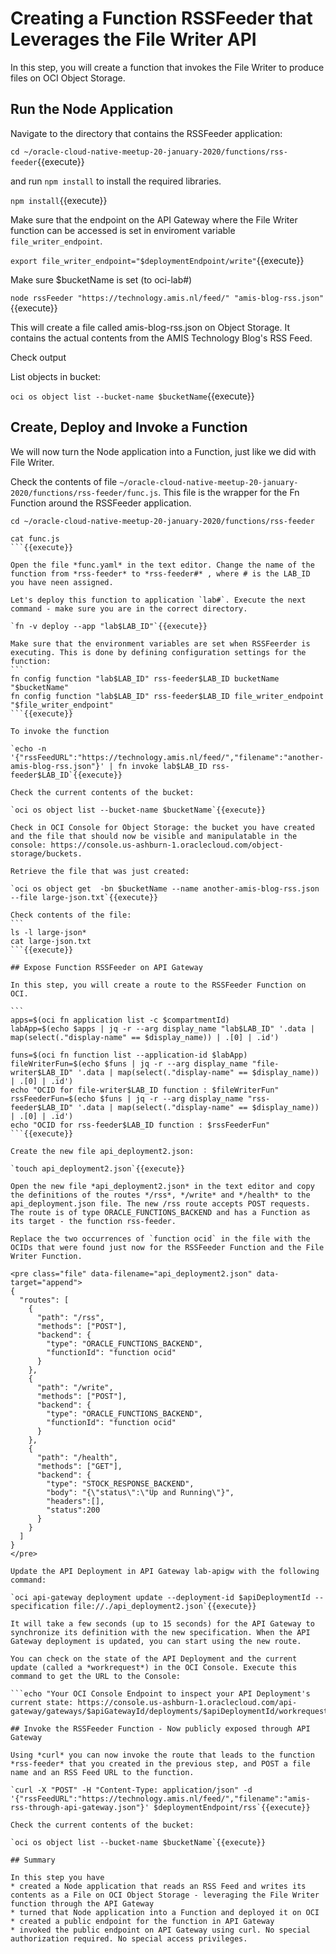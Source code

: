 # Creating a Function RSSFeeder that Leverages the File Writer API

In this step, you will create a function that invokes the File Writer to produce files on OCI Object Storage.

## Run the Node Application

Navigate to the directory that contains the RSSFeeder application:

`cd ~/oracle-cloud-native-meetup-20-january-2020/functions/rss-feeder`{{execute}}

and run `npm install` to install the required libraries.

`npm install`{{execute}} 

Make sure that the endpoint on the API Gateway where the File Writer function can be accessed is set in enviroment variable `file_writer_endpoint`.  

`export file_writer_endpoint="$deploymentEndpoint/write"`{{execute}}

Make sure $bucketName is set (to oci-lab#)

`node rssFeeder "https://technology.amis.nl/feed/" "amis-blog-rss.json"`{{execute}}

This will create a file called amis-blog-rss.json on Object Storage. It contains the actual contents from the AMIS Technology Blog's RSS Feed.

Check output

List objects in bucket:

`oci os object list --bucket-name $bucketName`{{execute}}


## Create, Deploy and Invoke a Function

We will now turn the Node application into a Function, just like we did with File Writer.

Check the contents of file `~/oracle-cloud-native-meetup-20-january-2020/functions/rss-feeder/func.js`. This file is the wrapper for the Fn Function around the RSSFeeder application.

````
cd ~/oracle-cloud-native-meetup-20-january-2020/functions/rss-feeder

cat func.js
```{{execute}}

Open the file *func.yaml* in the text editor. Change the name of the function from *rss-feeder* to *rss-feeder#* , where # is the LAB_ID you have neen assigned. 

Let's deploy this function to application `lab#`. Execute the next command - make sure you are in the correct directory.

`fn -v deploy --app "lab$LAB_ID"`{{execute}}

Make sure that the environment variables are set when RSSFeerder is executing. This is done by defining configuration settings for the function:
```
fn config function "lab$LAB_ID" rss-feeder$LAB_ID bucketName "$bucketName"
fn config function "lab$LAB_ID" rss-feeder$LAB_ID file_writer_endpoint "$file_writer_endpoint"
```{{execute}}

To invoke the function

`echo -n '{"rssFeedURL":"https://technology.amis.nl/feed/","filename":"another-amis-blog-rss.json"}' | fn invoke lab$LAB_ID rss-feeder$LAB_ID`{{execute}}

Check the current contents of the bucket:

`oci os object list --bucket-name $bucketName`{{execute}}

Check in OCI Console for Object Storage: the bucket you have created and the file that should now be visible and manipulatable in the console: https://console.us-ashburn-1.oraclecloud.com/object-storage/buckets.

Retrieve the file that was just created:

`oci os object get  -bn $bucketName --name another-amis-blog-rss.json --file large-json.txt`{{execute}}

Check contents of the file:
```
ls -l large-json*
cat large-json.txt
```{{execute}}

## Expose Function RSSFeeder on API Gateway

In this step, you will create a route to the RSSFeeder Function on OCI. 

```
apps=$(oci fn application list -c $compartmentId)
labApp=$(echo $apps | jq -r --arg display_name "lab$LAB_ID" '.data | map(select(."display-name" == $display_name)) | .[0] | .id')

funs=$(oci fn function list --application-id $labApp)
fileWriterFun=$(echo $funs | jq -r --arg display_name "file-writer$LAB_ID" '.data | map(select(."display-name" == $display_name)) | .[0] | .id')
echo "OCID for file-writer$LAB_ID function : $fileWriterFun"
rssFeederFun=$(echo $funs | jq -r --arg display_name "rss-feeder$LAB_ID" '.data | map(select(."display-name" == $display_name)) | .[0] | .id')
echo "OCID for rss-feeder$LAB_ID function : $rssFeederFun"
```{{execute}}

Create the new file api_deployment2.json:

`touch api_deployment2.json`{{execute}}

Open the new file *api_deployment2.json* in the text editor and copy the definitions of the routes */rss*, */write* and */health* to the api_deployment.json file. The new /rss route accepts POST requests. The route is of type ORACLE_FUNCTIONS_BACKEND and has a Function as its target - the function rss-feeder. 

Replace the two occurrences of `function ocid` in the file with the OCIDs that were found just now for the RSSFeeder Function and the File Writer Function.

<pre class="file" data-filename="api_deployment2.json" data-target="append">
{
  "routes": [
    {
      "path": "/rss",
      "methods": ["POST"],
      "backend": {
        "type": "ORACLE_FUNCTIONS_BACKEND",
        "functionId": "function ocid"
      }
    },
    {
      "path": "/write",
      "methods": ["POST"],
      "backend": {
        "type": "ORACLE_FUNCTIONS_BACKEND",
        "functionId": "function ocid"
      }
    },
    {
      "path": "/health",
      "methods": ["GET"],
      "backend": {
        "type": "STOCK_RESPONSE_BACKEND",
        "body": "{\"status\":\"Up and Running\"}",
        "headers":[],
        "status":200
      }
    }
  ]
}
</pre>

Update the API Deployment in API Gateway lab-apigw with the following command:  

`oci api-gateway deployment update --deployment-id $apiDeploymentId --specification file://./api_deployment2.json`{{execute}}

It will take a few seconds (up to 15 seconds) for the API Gateway to synchronize its definition with the new specification. When the API Gateway deployment is updated, you can start using the new route. 

You can check on the state of the API Deployment and the current update (called a *workrequest*) in the OCI Console. Execute this command to get the URL to the Console:

```echo "Your OCI Console Endpoint to inspect your API Deployment's current state: https://console.us-ashburn-1.oraclecloud.com/api-gateway/gateways/$apiGatewayId/deployments/$apiDeploymentId/workrequests"```{{execute}}

## Invoke the RSSFeeder Function - Now publicly exposed through API Gateway

Using *curl* you can now invoke the route that leads to the function *rss-feeder* that you created in the previous step, and POST a file name and an RSS Feed URL to the function.

`curl -X "POST" -H "Content-Type: application/json" -d '{"rssFeedURL":"https://technology.amis.nl/feed/","filename":"amis-rss-through-api-gateway.json"}' $deploymentEndpoint/rss`{{execute}}

Check the current contents of the bucket:

`oci os object list --bucket-name $bucketName`{{execute}}

## Summary

In this step you have
* created a Node application that reads an RSS Feed and writes its contents as a File on OCI Object Storage - leveraging the File Writer function through the API Gateway
* turned that Node application into a Function and deployed it on OCI
* created a public endpoint for the function in API Gateway
* invoked the public endpoint on API Gateway using curl. No special authorization required. No special access privileges. 

